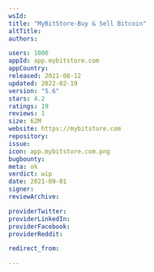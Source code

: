 ```yaml
---
wsId: 
title: "MyBitStore-Buy & Sell Bitcoin"
altTitle: 
authors:

users: 1000
appId: app.mybitstore.com
appCountry: 
released: 2021-08-12
updated: 2022-02-19
version: "5.6"
stars: 4.2
ratings: 19
reviews: 1
size: 62M
website: https://mybitstore.com
repository: 
issue: 
icon: app.mybitstore.com.png
bugbounty: 
meta: ok
verdict: wip
date: 2021-09-01
signer: 
reviewArchive:

providerTwitter: 
providerLinkedIn: 
providerFacebook: 
providerReddit: 

redirect_from:

---
```


